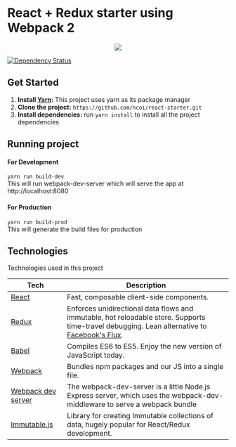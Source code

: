 # React + Redux starter using Webpack 2
<p align="center"><img src="https://user-images.githubusercontent.com/17679391/27007427-e6779b84-4e18-11e7-9b97-0f48b1d03d69.png"/></p>

[![Dependency Status](https://david-dm.org/ncoi/react-starter.svg?style=flat-square)](https://david-dm.org/ncoi/react-starter)

## Get Started
1. **Install [Yarn](https://yarnpkg.com/lang/en/):** This project uses yarn as its package manager
2. **Clone the project:** `https://github.com/ncoi/react-starter.git`
3. **Install dependencies:** run `yarn install` to install all the project dependencies

## Running project

#### For Development
```yarn run build-dev```  
This will run webpack-dev-server which will serve the app at http://localhost:8080

#### For Production
```yarn run build-prod```  
This will generate the build files for production

## Technologies  
Technologies used in this project

| **Tech** | **Description** |
|----------|-------|
|  [React](https://facebook.github.io/react/)  |   Fast, composable client-side components.    |
|  [Redux](http://redux.js.org) |  Enforces unidirectional data flows and immutable, hot reloadable store. Supports time-travel debugging. Lean alternative to [Facebook's Flux](https://facebook.github.io/flux/docs/overview.html).|
|  [Babel](http://babeljs.io) |  Compiles ES6 to ES5. Enjoy the new version of JavaScript today.    |
| [Webpack](http://webpack.github.io) | Bundles npm packages and our JS into a single file. |
| [Webpack dev server](http://webpack.github.io/docs/webpack-dev-server.html) | The webpack-dev-server is a little Node.js Express server, which uses the webpack-dev-middleware to serve a webpack bundle |
| [Immutable.js](https://facebook.github.io/immutable-js/) | Library for creating Immutable collections of data, hugely popular for React/Redux development. |
